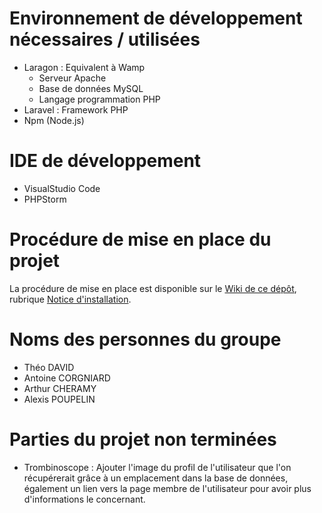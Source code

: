# Environnement de développement nécessaires / utilisées

* Laragon : Equivalent à Wamp 
	* Serveur Apache
	* Base de données MySQL 
	* Langage programmation PHP
* Laravel : Framework PHP
* Npm (Node.js)

# IDE de développement
* VisualStudio Code
* PHPStorm

# Procédure de mise en place du projet
La procédure de mise en place est disponible sur le [Wiki de ce dépôt](https://github.com/ArthurChrm/CESI-L-INFO/wiki), rubrique [Notice d'installation](https://github.com/ArthurChrm/CESI-L-INFO/wiki/Notice-d'installation).

# Noms des personnes du groupe
* Théo DAVID
* Antoine CORGNIARD
* Arthur CHERAMY
* Alexis POUPELIN

# Parties du projet non terminées
* Trombinoscope : Ajouter l'image du profil de l'utilisateur que l'on récupérerait grâce à un emplacement dans la base de données, également un lien vers la page membre de l'utilisateur pour avoir plus d'informations le concernant.



